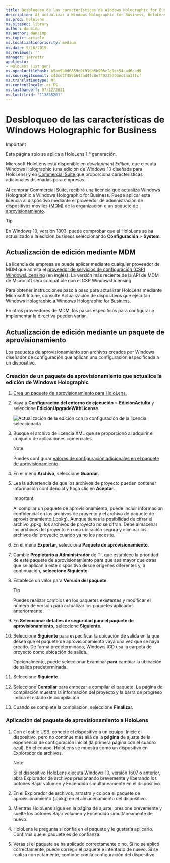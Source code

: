 ```yaml
---
title: Desbloqueo de las características de Windows Holographic for Business
description: Al actualizar a Windows Holographic for Business, HoloLens proporciona características adicionales diseñadas para empresas.
ms.prod: hololens
ms.sitesec: library
author: dansimp
ms.author: dansimp
ms.topic: article
ms.localizationpriority: medium
ms.date: 9/16/2019
ms.reviewer: ''
manager: jarrettr
appliesto:
- HoloLens (1st gen)
ms.openlocfilehash: b5ae9b0d6859c0f916b5b906e2e9ec54cad6cbd9
ms.sourcegitcommit: c43cd2f450b643ad4fc8e749235d03ec5aa3ffcf
ms.translationtype: MT
ms.contentlocale: es-ES
ms.lasthandoff: 07/12/2021
ms.locfileid: "113635201"
---
```

# <a name="unlock-windows-holographic-for-business-features"></a>Desbloqueo de las características de Windows Holographic for Business

> [!IMPORTANT]
> Esta página solo se aplica a HoloLens 1.ª generación.

Microsoft HoloLens está disponible en *development Edition,* que ejecuta Windows Holographic (una edición de Windows 10 diseñada para HoloLens) y en [Commercial Suite,](hololens-commercial-features.md)que proporciona características adicionales diseñadas para empresas.

Al comprar Commercial Suite, recibirá una licencia que actualiza Windows Holographic a Windows Holographic for Business. Puede aplicar esta licencia al dispositivo mediante el proveedor de administración de dispositivos móviles [(MDM)](#edition-upgrade-by-using-mdm) de la organización o un paquete [de aprovisionamiento](#edition-upgrade-by-using-a-provisioning-package).

> [!TIP]
> En Windows 10, versión 1803, puede comprobar que el HoloLens se ha actualizado a la edición business seleccionando **Configuración**  >  **System**.

## <a name="edition-upgrade-by-using-mdm"></a>Actualización de edición mediante MDM

La licencia de empresa se puede aplicar mediante cualquier proveedor de MDM que admita el [proveedor de servicios de configuración (CSP) WindowsLicensing](https://msdn.microsoft.com/library/windows/hardware/dn904983.aspx) (en inglés). La versión más reciente de la API de MDM de Microsoft será compatible con el CSP WindowsLicensing.

Para obtener instrucciones paso a paso para actualizar HoloLens mediante Microsoft Intune, consulte Actualización de dispositivos que ejecutan Windows [Holographic a Windows Holographic for Business](/intune/holographic-upgrade).

 En otros proveedores de MDM, los pasos específicos para configurar e implementar la directiva pueden variar.

## <a name="edition-upgrade-by-using-a-provisioning-package"></a>Actualización de edición mediante un paquete de aprovisionamiento

Los paquetes de aprovisionamiento son archivos creados por Windows diseñador de configuración que aplican una configuración especificada a un dispositivo.

### <a name="create-a-provisioning-package-that-upgrades-the-windows-holographic-edition"></a>Creación de un paquete de aprovisionamiento que actualice la edición de Windows Holographic

1. [Crea un paquete de aprovisionamiento para HoloLens.](hololens-provisioning.md)
1. Vaya a **Configuración del entorno de ejecución**  >  **EdiciónActulta** y seleccione **EdiciónUpgradeWithLicense.**

    ![Actualización de la edición con la configuración de la licencia seleccionada](images/icd1.png)

1. Busque el archivo de licencia XML que se proporcionó al adquirir el conjunto de aplicaciones comerciales.

    > [!NOTE]
    > Puedes configurar [valores de configuración adicionales en el paquete de aprovisionamiento](hololens-provisioning.md).

1. En el menú **Archivo**, seleccione **Guardar**. 

1. Lea la advertencia de que los archivos de proyecto pueden contener información confidencial y haga clic en **Aceptar.**

    > [!IMPORTANT]
    > Al compilar un paquete de aprovisionamiento, puede incluir información confidencial en los archivos de proyecto y el archivo de paquete de aprovisionamiento (.ppkg). Aunque tienes la posibilidad de cifrar el archivo .ppkg, los archivos de proyecto no se cifran. Debe almacenar los archivos del proyecto en una ubicación segura y eliminar los archivos del proyecto cuando ya no los necesite.

1. En el menú **Exportar**, selecciona **Paquete de aprovisionamiento**.

1. Cambie **Propietario a** **Administrador** de TI, que establece la prioridad de este paquete de aprovisionamiento para que sea mayor que otras que se aplican a este dispositivo desde orígenes diferentes y, a continuación, **seleccione Siguiente.**

1. Establece un valor para **Versión del paquete**.

    > [!TIP]
    > Puedes realizar cambios en los paquetes existentes y modificar el número de versión para actualizar los paquetes aplicados anteriormente.

1. En **Seleccionar detalles de seguridad para el paquete de aprovisionamiento,** seleccione **Siguiente.**

1. Seleccione **Siguiente** para especificar la ubicación de salida en la que desea que el paquete de aprovisionamiento vaya una vez que se haya creado. De forma predeterminada, Windows ICD usa la carpeta de proyecto como ubicación de salida.

    Opcionalmente, puede seleccionar Examinar **para** cambiar la ubicación de salida predeterminada.

1. Seleccione **Siguiente**.

1. Seleccione **Compilar** para empezar a compilar el paquete. La página de compilación muestra la información del proyecto y la barra de progreso indica el estado de compilación.

1. Cuando se complete la compilación, seleccione **Finalizar.**

### <a name="apply-the-provisioning-package-to-hololens"></a>Aplicación del paquete de aprovisionamiento a HoloLens

1. Con el cable USB, conecte el dispositivo a un equipo. Inicie el dispositivo, pero no continúe más allá de la **página** de ajuste de la experiencia de configuración inicial (la primera página con el cuadro azul). En el equipo, HoloLens se muestra como un dispositivo en Explorador de archivos.

    > [!NOTE]
    > Si el dispositivo HoloLens ejecuta Windows 10, versión 1607 o anterior, abra Explorador de archivos presionando brevemente y  liberando  los botones Bajar volumen y Encendido simultáneamente en el dispositivo.

1. En el Explorador de archivos, arrastra y coloca el paquete de aprovisionamiento (.ppkg) en el almacenamiento del dispositivo.

1. Mientras HoloLens sigue en la página de ajuste, presione  brevemente  y suelte los botones Bajar volumen y Encendido simultáneamente de nuevo. 

1. HoloLens le pregunta si confía en el paquete y le gustaría aplicarlo. Confirma que el paquete es de confianza.

1. Verás si el paquete se ha aplicado correctamente o no. Si no se aplicó correctamente, puede corregir el paquete e intentarlo de nuevo. Si se realiza correctamente, continúe con la configuración del dispositivo.
